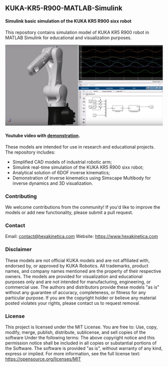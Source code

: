## KUKA-KR5-R900-MATLAB-Simulink
#### Simulink basic simulation of the KUKA KR5 R900 sixx robot

 This repository contains simulation model of KUKA KR5 R900 robot in MATLAB Simulink for educational and visualization purposes.

![Screenshot: ](Screenshot.jpg)

#### Youtube video with [demonstration](https://youtu.be/weFnC1hN1zk?si=yponWfFYFIOhvZPz).

 These models are intended for use in research and educational projects. The repository includes:
* Simplified CAD models of industrial robotic arm;
* Simulink real-time simulation of the KUKA KR5 R900 sixx robot;
* Analytical solution of 6DOF inverse kinematics;
* Demonstration of inverse kinematics using Simscape Multibody for inverse dynamics and 3D visualization.


### Contributing

We welcome contributions from the community! If you'd like to improve the models or add new functionality, please submit a pull request.

### Contact

Email: contact@hexakinetica.com
Website: https://www.hexakinetica.com



### Disclaimer

These models are not official KUKA models and are not affiliated with, endorsed by, or approved by KUKA Robotics. All trademarks, product names, and company names mentioned are the property of their respective owners.
The models are provided for visualization and educational purposes only and are not intended for manufacturing, engineering, or commercial use. The authors and distributors provide these models "as is" without any guarantee of accuracy, completeness, or fitness for any particular purpose.
If you are the copyright holder or believe any material posted violates your rights, please contact us to request removal.

### License
This project is licensed under the MIT License.
You are free to:
Use, copy, modify, merge, publish, distribute, sublicense, and sell copies of the software
Under the following terms:
The above copyright notice and this permission notice shall be included in all copies or substantial portions of the Software.
The software is provided "as is", without warranty of any kind, express or implied.
For more information, see the full license text: https://opensource.org/licenses/MIT
